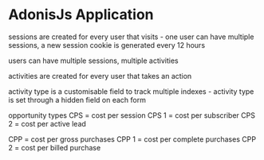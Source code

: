 # AdonisJs Application

sessions are created for every user that visits - one user can have multiple sessions, a new session cookie is generated every 12 hours

users can have multiple sessions, multiple activities

activities are created for every user that takes an action

activity type is a customisable field to track multiple indexes - activity type is set through a hidden field on each form

opportunity types
CPS = cost per session
CPS 1 = cost per subscriber
CPS 2 = cost per active lead

CPP = cost per gross purchases
CPP 1 = cost per complete purchases
CPP 2 = cost per billed purchase